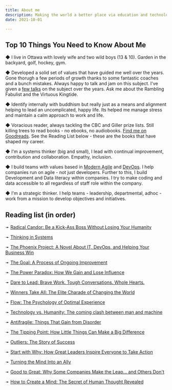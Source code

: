 ```yaml
---
title: About me
description: Making the world a better place via education and technology
date: 2021-10-01

---
```


## Top 10 Things You Need to Know About Me

◆ I live in Ottawa with lovely wife and two wild boys (13 & 10). Garden in the backyard, golf, hockey, gym.

◆ Developed a solid set of values that have guided me well over the years. Gone thorugh a few periods of growth thanks to some fantastic coaches and a bunch mistakes. Always happy to talk and jam on this subject.  I've given a [few talks](https://github.com/tackaberry/algonquin-professional-practice) on the subject over the years.  Ask me about the Rambling Fabulist and the Virtuous Kingtide.

◆ Identify internally with buddhism but really just as a means and alignment helping to lead an uncomplicated, happy life. Its helped me manage stress and maintain a calm approach to work and life. 

◆ Voracious reader, always tackling the CBC and Giller prize lists. Still killing trees to read books - no ebooks, no audiobooks.   [Find me on Goodreads](https://www.goodreads.com/user/show/6959336-brett-tackaberry). See the Reading List below - these are the books that have shaped my career. 

◆ I'm a systems thinker (big and small), I lead with continual improvement, contribution and collaboration. Empathy, inclusion.  

◆ I build teams with values based in [Modern Agile](https://modernagile.org/) and [DevOps](https://www.atlassian.com/devops).  I help companies run on agile - not just developers. Further to this, I build Development and Data literacy within companies. I try to make coding and data accessible to all regardless of staff role within the company.

◆ I'm a strategic thinker. I help teams - leadership, departmental, adhoc - work from a mission to develop objectives and initiatives. 



## Reading list (in order)

➛ [Radical Candor: Be a Kick-Ass Boss Without Losing Your Humanity](https://www.goodreads.com/book/show/29939161-radical-candor)

➛ [Thinking in Systems](https://www.goodreads.com/book/show/3828902-thinking-in-systems)

➛ [The Phoenix Project: A Novel About IT, DevOps, and Helping Your Business Win](https://www.goodreads.com/book/show/17255186-the-phoenix-project)

➛ [The Goal: A Process of Ongoing Improvement](https://www.goodreads.com/book/show/113934.The_Goal)

➛ [The Power Paradox: How We Gain and Lose Influence](https://www.goodreads.com/book/show/27774748-the-power-paradox)

➛ [Dare to Lead: Brave Work. Tough Conversations. Whole Hearts.](https://www.goodreads.com/book/show/40109367-dare-to-lead)

➛ [Winners Take All: The Elite Charade of Changing the World](https://www.goodreads.com/book/show/37506348-winners-take-all)

➛ [Flow: The Psychology of Optimal Experience](https://www.goodreads.com/book/show/66354.Flow)

➛ [Technology vs. Humanity: The coming clash between man and machine](https://www.goodreads.com/book/show/31561293-technology-vs-humanity)

➛ [Antifragile: Things That Gain from Disorder](https://www.goodreads.com/book/show/13530973-antifragile)

➛ [The Tipping Point: How Little Things Can Make a Big Difference](https://www.goodreads.com/book/show/2612.The_Tipping_Point)

➛ [Outliers: The Story of Success](https://www.goodreads.com/book/show/3228917-outliers)

➛ [Start with Why: How Great Leaders Inspire Everyone to Take Action](https://www.goodreads.com/book/show/7108725-start-with-why)

➛ [Turning the Mind Into an Ally](https://www.goodreads.com/book/show/281184.Turning_the_Mind_Into_an_Ally)

➛ [Good to Great: Why Some Companies Make the Leap... and Others Don't](https://www.goodreads.com/book/show/76865.Good_to_Great)

➛ [How to Create a Mind: The Secret of Human Thought Revealed](https://www.goodreads.com/book/show/13589153-how-to-create-a-mind)





